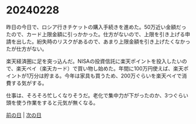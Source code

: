 # 20240228

昨日の今日で、ロシア行きチケットの購入手続きを進めた。50万近い金額だったので、カード上限金額に引っかかった。仕方がないので、上限を引き上げる申請を出した。紛失時のリスクがあるので、あまり上限金額を引き上げたくなかったが仕方がない。

楽天経済圏に足を突っ込んだ。NISAの投資信託に楽天ポイントを投入したいので、楽天ペイ（楽天カード）で買い物し始めた。年間に100万円使えば、楽天ポイントが1万分は貯まる。今年は家具も買うため、200万ぐらいを楽天ペイで消費する気がする。

仕事は、そろそろ忙しくなりそうだ。老化で集中力が下がったのか、3つぐらい頭を使う作業をすると元気が無くなる。

[前の日](20240227.md) | [次の日](20240229.md)
